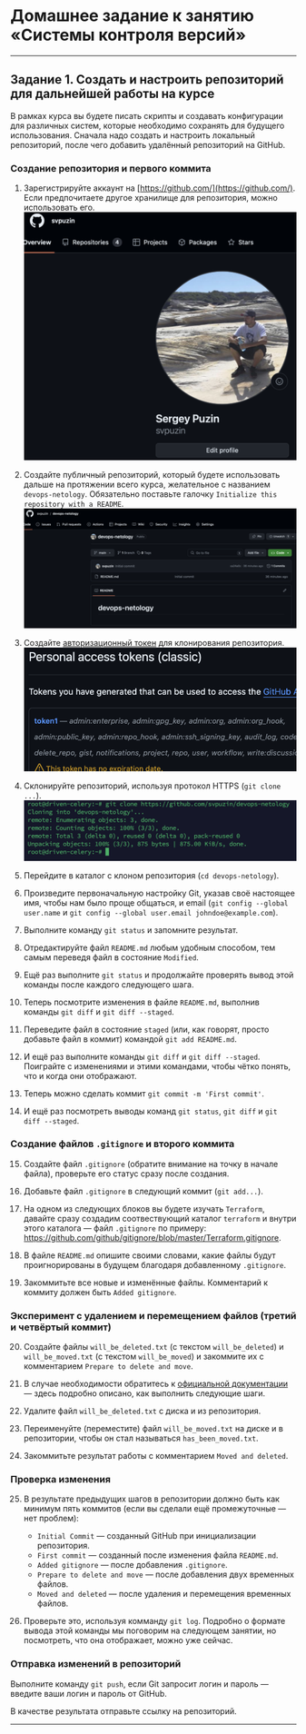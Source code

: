 # Домашнее задание к занятию «Системы контроля версий»
     
------

## Задание 1. Создать и настроить репозиторий для дальнейшей работы на курсе

В рамках курса вы будете писать скрипты и создавать конфигурации для различных систем, которые необходимо сохранять для будущего использования. 
Сначала надо создать и настроить локальный репозиторий, после чего добавить удалённый репозиторий на GitHub.

### Создание репозитория и первого коммита

1. Зарегистрируйте аккаунт на [https://github.com/](https://github.com/). Если предпочитаете другое хранилище для репозитория, можно использовать его.
![s1](https://github.com/svpuzin/HomeWorkNetology/blob/main/Системы%20управления%20версиями/Системы%20контроля%20версий/img/Снимок%20экрана%202024-04-02%20в%2023.25.52.png)

2. Создайте публичный репозиторий, который будете использовать дальше на протяжении всего курса, желательное с названием `devops-netology`.
   Обязательно поставьте галочку `Initialize this repository with a README`. 
![s2](https://github.com/svpuzin/HomeWorkNetology/blob/main/Системы%20управления%20версиями/Системы%20контроля%20версий/img/Снимок%20экрана%202024-04-02%20в%2023.32.51.png)

3. Создайте [авторизационный токен](https://docs.github.com/en/authentication/keeping-your-account-and-data-secure/creating-a-personal-access-token) для клонирования репозитория.
![s3](https://github.com/svpuzin/HomeWorkNetology/blob/main/Системы%20управления%20версиями/Системы%20контроля%20версий/img/Снимок%20экрана%202024-04-02%20в%2023.36.34.png)

4. Склонируйте репозиторий, используя протокол HTTPS (`git clone ...`).
![s4](https://github.com/svpuzin/HomeWorkNetology/blob/main/Системы%20управления%20версиями/Системы%20контроля%20версий/img/Снимок%20экрана%202024-04-02%20в%2023.45.44.png)

5. Перейдите в каталог с клоном репозитория (`cd devops-netology`).


6. Произведите первоначальную настройку Git, указав своё настоящее имя, чтобы нам было проще общаться, и email (`git config --global user.name` и `git config --global user.email johndoe@example.com`). 


7. Выполните команду `git status` и запомните результат.


8. Отредактируйте файл `README.md` любым удобным способом, тем самым переведя файл в состояние `Modified`.


9. Ещё раз выполните `git status` и продолжайте проверять вывод этой команды после каждого следующего шага. 


10. Теперь посмотрите изменения в файле `README.md`, выполнив команды `git diff` и `git diff --staged`.


11. Переведите файл в состояние `staged` (или, как говорят, просто добавьте файл в коммит) командой `git add README.md`.


12. И ещё раз выполните команды `git diff` и `git diff --staged`. Поиграйте с изменениями и этими командами, чтобы чётко понять, что и когда они отображают. 


13. Теперь можно сделать коммит `git commit -m 'First commit'`.


14. И ещё раз посмотреть выводы команд `git status`, `git diff` и `git diff --staged`.

### Создание файлов `.gitignore` и второго коммита

15. Создайте файл `.gitignore` (обратите внимание на точку в начале файла), проверьте его статус сразу после создания. 


16. Добавьте файл `.gitignore` в следующий коммит (`git add...`).


17. На одном из следующих блоков вы будете изучать `Terraform`, давайте сразу создадим соотвествующий каталог `terraform` и внутри этого каталога — файл `.gitignore` по примеру: https://github.com/github/gitignore/blob/master/Terraform.gitignore.  


18. В файле `README.md` опишите своими словами, какие файлы будут проигнорированы в будущем благодаря добавленному `.gitignore`.


19. Закоммитьте все новые и изменённые файлы. Комментарий к коммиту должен быть `Added gitignore`.

### Эксперимент с удалением и перемещением файлов (третий и четвёртый коммит)

20. Создайте файлы `will_be_deleted.txt` (с текстом `will_be_deleted`) и `will_be_moved.txt` (с текстом `will_be_moved`) и закоммите их с комментарием `Prepare to delete and move`.


21. В случае необходимости обратитесь к [официальной документации](https://git-scm.com/book/ru/v2/Основы-Git-Запись-изменений-в-репозиторий) — здесь подробно описано, как выполнить следующие шаги. 


22. Удалите файл `will_be_deleted.txt` с диска и из репозитория. 


23. Переименуйте (переместите) файл `will_be_moved.txt` на диске и в репозитории, чтобы он стал называться `has_been_moved.txt`.


24. Закоммитьте результат работы с комментарием `Moved and deleted`.

### Проверка изменения

25. В результате предыдущих шагов в репозитории должно быть как минимум пять коммитов (если вы сделали ещё промежуточные — нет проблем):
    * `Initial Commit` — созданный GitHub при инициализации репозитория. 
    * `First commit` — созданный после изменения файла `README.md`.
    * `Added gitignore` — после добавления `.gitignore`.
    * `Prepare to delete and move` — после добавления двух временных файлов.
    * `Moved and deleted` — после удаления и перемещения временных файлов. 


26. Проверьте это, используя комманду `git log`. Подробно о формате вывода этой команды мы поговорим на следующем занятии, но посмотреть, что она отображает, можно уже сейчас.

### Отправка изменений в репозиторий

Выполните команду `git push`, если Git запросит логин и пароль — введите ваши логин и пароль от GitHub. 

В качестве результата отправьте ссылку на репозиторий. 

----
